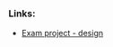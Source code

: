 ### Links:

 - [Exam project - design](https://www.figma.com/file/D1hWjDJ2oDVSAXWz3TnmgM/CSS-Advanced?node-id=359%3A9)